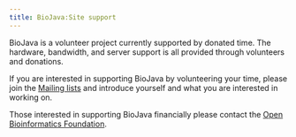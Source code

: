 ```yaml
---
title: BioJava:Site support
---
```


BioJava is a volunteer project currently supported by donated time. The
hardware, bandwidth, and server support is all provided through
volunteers and donations.

If you are interested in supporting BioJava by volunteering your time,
please join the [Mailing lists](/wikis/BioJava:MailingLists "wikilink") and
introduce yourself and what you are interested in working on.

Those interested in supporting BioJava financially please contact the
[Open Bioinformatics Foundation](http://www.open-bio.org).
